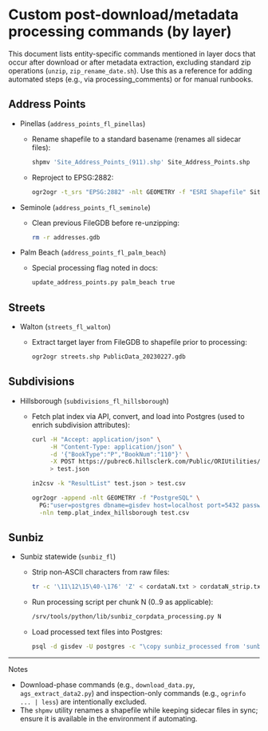 # Custom post-download/metadata processing commands (by layer)

This document lists entity-specific commands mentioned in layer docs that occur after download or after metadata extraction, excluding standard zip operations (`unzip`, `zip_rename_date.sh`). Use this as a reference for adding automated steps (e.g., via processing_comments) or for manual runbooks.

## Address Points

- Pinellas (`address_points_fl_pinellas`)
  - Rename shapefile to a standard basename (renames all sidecar files):
    
    ```bash
    shpmv 'Site_Address_Points_(911).shp' Site_Address_Points.shp
    ```

  - Reproject to EPSG:2882:
    
    ```bash
    ogr2ogr -t_srs "EPSG:2882" -nlt GEOMETRY -f "ESRI Shapefile" Site_Address_Points_2882.shp Site_Address_Points.shp
    ```

- Seminole (`address_points_fl_seminole`)
  - Clean previous FileGDB before re-unzipping:
    
    ```bash
    rm -r addresses.gdb
    ```

- Palm Beach (`address_points_fl_palm_beach`)
  - Special processing flag noted in docs:
    
    ```bash
    update_address_points.py palm_beach true
    ```

## Streets

- Walton (`streets_fl_walton`)
  - Extract target layer from FileGDB to shapefile prior to processing:
    
    ```bash
    ogr2ogr streets.shp PublicData_20230227.gdb
    ```

## Subdivisions

- Hillsborough (`subdivisions_fl_hillsborough`)
  - Fetch plat index via API, convert, and load into Postgres (used to enrich subdivision attributes):
    
    ```bash
    curl -H "Accept: application/json" \
         -H "Content-Type: application/json" \
         -d '{"BookType":"P","BookNum":"110"}' \
         -X POST https://pubrec6.hillsclerk.com/Public/ORIUtilities/DocumentSearch/api/Search \
         > test.json

    in2csv -k "ResultList" test.json > test.csv

    ogr2ogr -append -nlt GEOMETRY -f "PostgreSQL" \
      PG:"user=postgres dbname=gisdev host=localhost port=5432 password=galactic529" \
      -nln temp.plat_index_hillsborough test.csv
    ```

## Sunbiz

- Sunbiz statewide (`sunbiz_fl`)
  - Strip non-ASCII characters from raw files:
    
    ```bash
    tr -c '\11\12\15\40-\176' 'Z' < cordataN.txt > cordataN_strip.txt
    ```

  - Run processing script per chunk N (0..9 as applicable):
    
    ```bash
    /srv/tools/python/lib/sunbiz_corpdata_processing.py N
    ```

  - Load processed text files into Postgres:
    
    ```bash
    psql -d gisdev -U postgres -c "\copy sunbiz_processed from 'sunbiz_processed_N.txt' with delimiter as E'\t' null as ''"
    ```

---

Notes
- Download-phase commands (e.g., `download_data.py`, `ags_extract_data2.py`) and inspection-only commands (e.g., `ogrinfo ... | less`) are intentionally excluded.
- The `shpmv` utility renames a shapefile while keeping sidecar files in sync; ensure it is available in the environment if automating.


